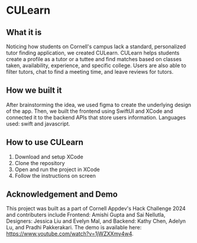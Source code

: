 # CULearn
## What it is
Noticing how students on Cornell's campus lack a standard, personalized tutor finding application, we created CULearn. CULearn helps students create a profile as a tutor or a tuttee and find matches based on classes taken, availability, experience, and specific college. Users are also able to filter tutors, chat to find a meeting time, and leave reviews for tutors.

## How we built it
After brainstorming the idea, we used figma to create the underlying design of the app. Then, we built the frontend using SwiftUI and XCode and connected it to the backend APIs that store users information. Languages used: swift and javascript.

## How to use CULearn
1. Download and setup XCode
2. Clone the repository
3. Open and run the project in XCode
4. Follow the instructions on screen

## Acknowledgement and Demo
This project was built as a part of Cornell Appdev's Hack Challenge 2024 and contributers include Frontend: Amishi Gupta and Sai Nellutla, Designers: Jessica Liu and Evelyn Mal, and Backend: Kathy Chen, Adelyn Lu, and Pradhi Pakkerakari. The demo is available here: https://www.youtube.com/watch?v=1jWZXXmy4w4. 
